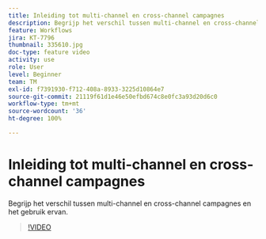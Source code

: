 ```yaml
---
title: Inleiding tot multi-channel en cross-channel campagnes
description: Begrijp het verschil tussen multi-channel en cross-channel campagnes en het gebruik ervan.
feature: Workflows
jira: KT-7796
thumbnail: 335610.jpg
doc-type: feature video
activity: use
role: User
level: Beginner
team: TM
exl-id: f7391930-f712-408a-8933-3225d10864e7
source-git-commit: 21119f61d1e46e50efbd674c8e0fc3a93d20d6c0
workflow-type: tm+mt
source-wordcount: '36'
ht-degree: 100%

---
```


# Inleiding tot multi-channel en cross-channel campagnes

Begrijp het verschil tussen multi-channel en cross-channel campagnes en het gebruik ervan.

>[!VIDEO](https://video.tv.adobe.com/v/335610?quality=12&learn=on)
